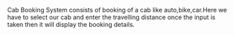 Cab Booking System consists of booking of a cab like auto,bike,car.Here we have to select our cab and enter the travelling distance once the input is taken then it will display the booking details.
